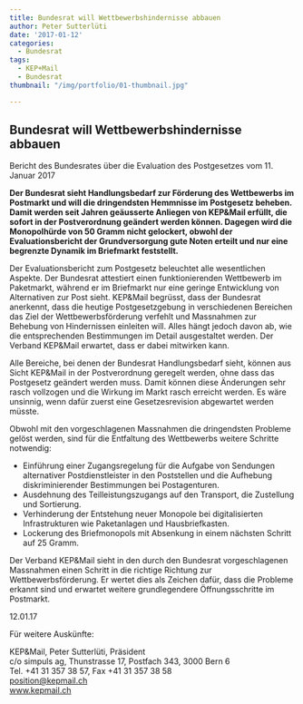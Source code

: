 ```yaml
---
title: Bundesrat will Wettbewerbshindernisse abbauen
author: Peter Sutterlüti
date: '2017-01-12'
categories:
  - Bundesrat
tags:
  - KEP+Mail
  - Bundesrat
thumbnail: "/img/portfolio/01-thumbnail.jpg"

---
```


 <h2>Bundesrat will Wettbewerbshindernisse abbauen</h2>
              <p>Bericht des Bundesrates &uuml;ber die Evaluation des Postgesetzes vom 11. Januar 2017</p>
              <p class="item-intro text-muted"><strong>Der Bundesrat sieht Handlungsbedarf zur F&ouml;rderung des Wettbewerbs im Postmarkt und will die dringendsten Hemmnisse im Postgesetz beheben. Damit werden seit Jahren ge&auml;usserte Anliegen von KEP&amp;Mail erf&uuml;llt, die sofort in der Postverordnung ge&auml;ndert werden k&ouml;nnen. Dagegen wird die Monopolh&uuml;rde von 50 Gramm nicht gelockert, obwohl der Evaluationsbericht der Grundversorgung gute Noten erteilt und nur eine begrenzte Dynamik im Briefmarkt feststellt.</strong></p>
              <p>Der Evaluationsbericht zum Postgesetz beleuchtet alle wesentlichen Aspekte. Der Bundesrat attestiert einen funktionierenden Wettbewerb im Paketmarkt, w&auml;hrend er im Briefmarkt nur eine geringe Entwicklung von Alternativen zur Post sieht.
                KEP&amp;Mail begr&uuml;sst, dass der Bundesrat anerkennt, dass die heutige Postgesetzgebung in verschiedenen Bereichen das Ziel der Wettbewerbsf&ouml;rderung verfehlt und Massnahmen zur Behebung von Hindernissen einleiten will. Alles h&auml;ngt
                jedoch davon ab, wie die entsprechenden Bestimmungen im Detail ausgestaltet werden. Der Verband KEP&amp;Mail erwartet, dass er dabei mitwirken kann.</p>
              <p>Alle Bereiche, bei denen der Bundesrat Handlungsbedarf sieht, k&ouml;nnen aus Sicht KEP&amp;Mail in der Postverordnung geregelt werden, ohne dass das Postgesetz ge&auml;ndert werden muss. Damit k&ouml;nnen diese &Auml;nderungen sehr rasch
                vollzogen und die Wirkung im Markt rasch erreicht werden. Es w&auml;re unsinnig, wenn daf&uuml;r zuerst eine Gesetzesrevision abgewartet werden m&uuml;sste.</p>
              <p>Obwohl mit den vorgeschlagenen Massnahmen die dringendsten Probleme gel&ouml;st werden, sind f&uuml;r die Entfaltung des Wettbewerbs weitere Schritte notwendig:</p>
              <ul>
                <li>Einf&uuml;hrung einer Zugangsregelung f&uuml;r die Aufgabe von Sendungen alternativer Postdienstleister in den Poststellen und die Aufhebung diskriminierender Bestimmungen bei Postagenturen.</li>
                <li>Ausdehnung des Teilleistungszugangs auf den Transport, die Zustellung und Sortierung.</li>
                <li>Verhinderung der Entstehung neuer Monopole bei digitalisierten Infrastrukturen wie Paketanlagen und Hausbriefkasten.</li>
                <li>Lockerung des Briefmonopols mit Absenkung in einem n&auml;chsten Schritt auf 25 Gramm.</li>
              </ul>
              <p>Der Verband KEP&amp;Mail sieht in den durch den Bundesrat vorgeschlagenen Massnahmen einen Schritt in die richtige Richtung zur Wettbewerbsf&ouml;rderung. Er wertet dies als Zeichen daf&uuml;r, dass die Probleme erkannt sind und erwartet
                weitere grundlegendere &Ouml;ffnungsschritte im Postmarkt.</p>
              <p>12.01.17</p>
              <p>F&uuml;r weitere Ausk&uuml;nfte:</p>
              <p>KEP&amp;Mail, Peter Sutterl&uuml;ti, Pr&auml;sident<br /> c/o simpuls ag, Thunstrasse 17, Postfach 343, 3000 Bern 6<br /> Tel. +41 31 357 38 57, Fax +41 31 357 38 58<br />
                <a href="mailto:position@kepmail.ch">position@kepmail.ch</a><br />
                <a href="http://www.kepmail.ch/">www.kepmail.ch</a>
              </p>